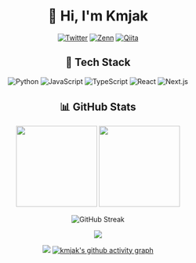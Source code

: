 <div align="center">
  
# 👋 Hi, I'm Kmjak

[![Twitter](https://img.shields.io/badge/Twitter-1DA1F2?style=for-the-badge&logo=twitter&logoColor=white)](your-twitter-url)
[![Zenn](https://img.shields.io/badge/Zenn-3EA8FF?style=for-the-badge&logo=zenn&logoColor=white)](your-zenn-url)
[![Qiita](https://img.shields.io/badge/Qiita-55C500?style=for-the-badge&logo=qiita&logoColor=white)](your-qiita-url)

## 🚀 Tech Stack
![Python](https://img.shields.io/badge/Python-3776AB?style=for-the-badge&logo=python&logoColor=white)
![JavaScript](https://img.shields.io/badge/JavaScript-F7DF1E?style=for-the-badge&logo=javascript&logoColor=black)
![TypeScript](https://img.shields.io/badge/TypeScript-007ACC?style=for-the-badge&logo=typescript&logoColor=white)
![React](https://img.shields.io/badge/React-20232A?style=for-the-badge&logo=react&logoColor=61DAFB)
![Next.js](https://img.shields.io/badge/Next.js-000000?style=for-the-badge&logo=next.js&logoColor=white)

## 📊 GitHub Stats

<p align="center">
  <img src="https://github-readme-stats.vercel.app/api?username=kmjak&show_icons=true&theme=tokyonight" height="165"/>
  <img src="https://github-readme-stats.vercel.app/api/top-langs/?username=kmjak&layout=compact&theme=tokyonight" height="165"/>
</p>

<p align="center">
  <img src="https://github-readme-streak-stats.herokuapp.com/?user=kmjak&theme=tokyonight" alt="GitHub Streak"/>
</p>

<p align="center">
  <a href="https://github.com/ryo-ma/github-profile-trophy">
    <img src="https://github-profile-trophy.vercel.app/?username=kmjak&theme=tokyonight&column=8&no-frame=true&margin-w=15"/>
  </a>
</p>

![](https://github-profile-summary-cards.vercel.app/api/cards/profile-details?username=kmjak&theme=tokyonight)
[![kmjak's github activity graph](https://github-readme-activity-graph.vercel.app/graph?username=kmjak&theme=react-dark&bg_color=000000&color=00E676&line=00E676&point=FFFFFF&area=true&hide_border=false)](https://github.com/ashutosh00710/github-readme-activity-graph)
</div>
